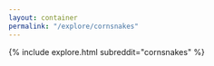 ```yaml
---
layout: container
permalink: "/explore/cornsnakes"
---
```


<link rel="stylesheet" type="text/css" href="/static/css/explore.css">
{% include explore.html subreddit="cornsnakes" %}

